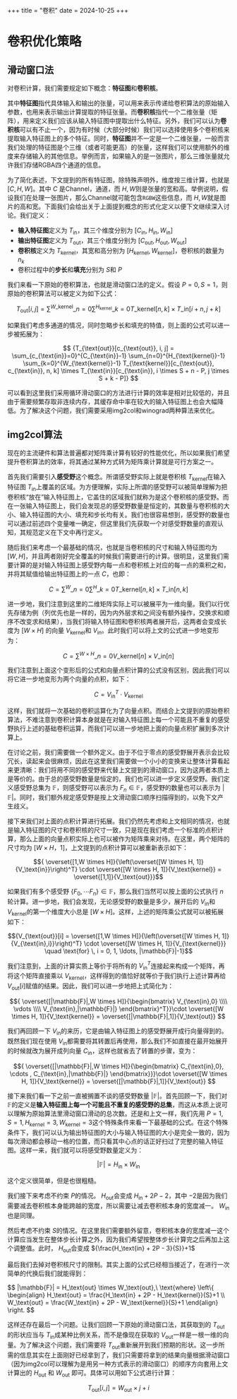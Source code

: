 +++
title = "卷积"
date = 2024-10-25
+++

# 卷积优化策略
## 滑动窗口法
对卷积计算，我们需要规定如下概念：**特征图**和**卷积核**。

其中**特征图**指代具体输入和输出的张量，可以用来表示传递给卷积算法的原始输入参数，也用来表示输出计算提取的特征张量。而**卷积核**指代一个二维张量（矩阵），用来定义我们应该从输入特征图中提取出什么特征。另外，我们可以认为**卷积核**可以有不止一个，因为有时候（大部分时候）我们可以选择使用多个卷积核来提取输入特征图上的多个特征。同时，**特征图**并不一定是一个二维张量，一般而言我们处理的特征图是个三维（或者可能更高）的张量，这样我们可以使用额外的维度来存储输入的其他信息。举例而言，如果输入的是一张图片，那么三维张量就允许我们存储RGBA四个通道的信息。

为了简化表述，下文提到的所有特征图，除特殊声明外，维度按三维计算，也就是 $[C, H, W]$。其中 $C$ 是Channel，通道，而 $H,W$则是张量的宽和高。举例说明，假设我们在处理一张图片，那么Channel就可能包含`RGBW`这些信息，而 $H,W$就是图片的高和宽。下面我们会给出关于上面提到概念的形式化定义以便下文继续深入讨论。我们定义：
- **输入特征图**定义为 $T_\text{in}$，其三个维度分别为 $[C_\text{in}, H_\text{in}, W_\text{in}]$
- **输出特征图**定义为 $T_\text{out}$，其三个维度分别为 $[C_\text{out}, H_\text{out}, W_\text{out}]$
- **卷积核**定义为 $T_\text{kernel}$，其宽和高分别为 $[H_\text{kernel}, W_\text{kernel}]$，卷积核的数量为 $n_k$
- 卷积过程中的**步长**和**填充**分别为 $S$和 $P$

我们来看一下原始的卷积算法，也就是滑动窗口法的定义。假设 $P=0,S=1$，则原始的卷积算法可以被定义为如下公式：

$$ T_\text{out}[i,j] = \sum^{W\_\text{kernel}}\_{n=0}\sum^{H_\text{kernel}}\_{k=0}{T\_\text{kernel}[n,k] \times T\_\text{in}[i+n, j+k]} $$

如果我们考虑多通道的情况，同时忽略步长和填充的特值，则上面的公式可以进一步被拓展为：

$$
{T_{\text{out}}[c_{\text{out}}, i, j] = \sum_{c_{\text{in}}=0}^{C_{\text{in}}-1} \sum_{n=0}^{H_{\text{kernel}}-1} \sum_{k=0}^{W_{\text{kernel}}-1} T_{\text{kernel}}[c_{\text{out}}, c_{\text{in}}, n, k] \times T_{\text{in}}[c_{\text{in}}, i \times S + n - P, j \times S + k - P]}
$$

可以看到这里我们采用循环滑动窗口的方法进行计算的效率是相对比较低的，并且由于需要频繁存取非连续内存，其缓存命中率在较大的输入特征图上也会大幅降低。为了解决这个问题，我们需要采用img2col和winograd两种算法来优化。

## img2col算法
现在的主流硬件和算法普遍都对矩阵乘计算有较好的性能优化，所以如果我们希望提升卷积算法的效率，将其通过某种方式转为矩阵乘计算就是可行方案之一。

首先我们需要引入**感受野**这个概念。所谓感受野实际上就是卷积核 $T_\text{kernel}$在输入特征图 $T_\text{in}$上覆盖的区域。为方便理解，实际上所谓的感受野可以被简单理解为把卷积核“放在”输入特征图上，它盖住的区域我们就称为是这个卷积核的感受野。而在一张输入特征图上，我们会发现总的感受野数量是恒定的，其数量与卷积核的大小、输入特征图的大小、填充和步长均有关。我们也很容易想到，感受野的数量也可以通过前述四个变量唯一确定，但这里我们先获取一个对感受野数量的直观认知，其规范定义在下文中再行定义。

随后我们来考虑一个最基础的情况，也就是当卷积核的尺寸和输入特征图均为 $[W,H]$，并且两者刚好完全覆盖的时候我们需要进行的计算。很明显，这里我们需要计算的是对输入特征图上感受野内每一点和卷积核上对应的每一点的乘积之和，并将其赋值给输出特征图上的一点 $C$，也即：

$$
{C = \sum^{W}\_{n=0}{\sum^{H}\_{k=0}{T\_\text{kernel}[n,k] \times T\_\text{in}[n, k]}}}
$$

进一步地，我们注意到这里的二维矩阵实际上可以被展平为一维向量。我们以行优先存储为例（列优先也是一样的，因为内外层求和之间没有额外操作，交换求和顺序不改变求和结果），当我们将输入特征图和卷积核两者展开后，这两者会变成长度为 $[W \times H]$ 的向量 $V_\text{kernel}$和 $V_\text{in}$。此时我们可以将上文的公式进一步地变形为：

$$
{C = \sum^{W \times H}\_{n=0}{V\_\text{kernel}[n] \times V\_\text{in}[n]}}
$$

我们注意到上面这个变形后的公式和向量点积计算的公式没有区别，因此我们可以将它进一步地变形为两个向量的点积，如下：

$${C = V_\text{in}^T \cdot V_\text{kernel}}$$

这样，我们就将一次基础的卷积运算化为了向量点积。而结合上文提到的原始卷积算法，不难注意到卷积计算本身就是在对输入特征图上每一个可能且不重复的感受野执行上述的基础卷积运算，而我们可以进一步地把上面的向量点积扩展到多次计算上。

在讨论之前，我们需要做一个额外定义。由于不位于零点的感受野展开表示会比较冗长，读起来会很麻烦，因此在这里我们需要做一个小小的变换来让整体计算看起来更清晰：我们将用不同的感受野来代替上文提到的滑动窗口，因为这两者本质上是等价的。由于总的感受野数量是恒定的，我们也可以进一步定义感受野。我们定义感受野总集为  $\mathbb{F}$，则感受野可以表示为 $F_n \in \mathbb{F}$，感受野的数量也可以表示为 $|\mathbb{F}|$。同时，我们额外规定感受野是按上文滑动窗口顺序扫描得到的，以免下文产生歧义。

接下来我们对上面的点积计算进行拓展。我们仍然先考虑和上文相同的情况，也就是输入特征图的尺寸和卷积核的尺寸一致，只是现在我们考虑一个标准的点积计算，那么上面的向量点积实际上也可以被作为矩阵乘来对待。在这里，两个矩阵的尺寸均为 $[W \times H，1]$，上文提到的点积计算可以被重新表示如下：

$${ \overset{[1,W \times H]}{\left(\overset{[W \times H, 1]}{V_\text{in}}\right)^T} \cdot \overset{[W \times H, 1]}{V_\text{kernel}} = \overset{[1,1]}{V_\text{out}}}$$

如果我们有多个感受野 $\{F_0, \cdots F_n\}\in \mathbb{F}$，那么我们当然可以按上面的公式执行 $n$轮计算。进一步地，我们会发现，无论感受野的数量是多少，展开后的 $V_\text{in}$和 $V_\text{kernel}$的第一个维度大小总是 $[W \times H]$。这样，上述的矩阵乘公式就可以被拓展如下：

$${V_{\text{out}}[i] = \overset{[1,W \times H]}{\left(\overset{[W \times H, 1]}{V_{\text{in},i}}\right)^T} \cdot \overset{[W \times H, 1]}{V_{\text{kernel}}} \quad \text{for} \, i = 0, 1, \ldots, |\mathbb{F}|-1}$$

我们注意到，上面的计算实质上等价于将所有的 $V_\text{in}^T$连接起来构成一个矩阵，再将这个矩阵直接乘以 $V_\text{kernel}$，这样得到的值恰好就等价于我们执行上述计算再给 $V_\text{out}[i]$赋值的结果。因此，我们可以进一步地把上式简化为：

$${
\overset{[|\mathbb{F}|,W \times H]}{\begin{bmatrix}
V_{\text{in},0} \\\\
\vdots \\\\
V_{\text{in},|\mathbb{F}|}
\end{bmatrix}^T}}\cdot \overset{[W \times H, 1]}{V_\text{kernel}} = \overset{[|\mathbb{F}|,1]}{V_\text{out}}
$$

我们再回顾一下 $V_{\text{in}}$的来历，它是由输入特征图上的感受野展开成行向量得到的。既然我们现在使用 $V_{\text{in}}$都需要将其转置后再使用，那么我们不如直接在最开始展开的时候就改为展开成列向量 $C_{\text{in}}$，这样也就省去了转置的步骤，变为：

$${
\overset{[|\mathbb{F}|,W \times H]}{\begin{bmatrix}
C_{\text{in},0}, \cdots , C_{\text{in},|\mathbb{F}|}
\end{bmatrix}}}\cdot \overset{[W \times H, 1]}{V_\text{kernel}} = \overset{[|\mathbb{F}|,1]}{V_\text{out}}
$$

接下来我们看一下之前一直被搁置不谈的感受野数量 $|\mathbb{F}|$。首先回顾一下，我们对 $\mathbb{F}$的定义是**输入特征图上每一个可能且不重复的感受野的总集**，而这从本质上说可以理解为原始算法里滑动窗口滑动的总次数。还是和上文一样，我们先用 $P=1,S=1,H_\text{kernel}=3, W_\text{kernel}=3$这个特殊条件来看一下最基础的公式。在这个特殊条件下，我们可以认为输出特征图的大小与输入特征图的大小是完全一致的，因为每次滑动都会移动一格的位置，而只看其中心点的话正好扫过了完整的输入特征图。这样一来，我们就可以将感受野数量定义为：

$$|\mathbb{F}| = H_\text{in} \times W_\text{in}$$

这个定义很简单，但是也很粗糙。

我们接下来考虑不约束 $P$的情况。 $H_\text{out}$会变成 $H_\text{in} + 2P - 2$，其中 $-2$是因为我们需要减去卷积核本身能跨越的宽度，所以需要让减去卷积核本身的宽度减一。 $W_\text{in}$也是同理。

然后考虑不约束 $S$的情况。在这里我们需要额外留意，卷积核本身的宽度减一这个计算应当发生在整体步长计算之外，因为我们希望按整体步长计算完之后再加上这个调整值。此时， $H_\text{out}$会变成 ${\frac{H_\text{in} + 2P - 3}{S}}+1$

最后我们去掉对卷积核尺寸的限制。其实上面的公式已经相当接近了，在进行一次简单的代换后我们就能得到：

$$
|\mathbb{F}| = H_\text{out} \times W_\text{out},\ \text{where}
\left\\{
\begin{align}
H_\text{out} = \frac{H_\text{in} + 2P - H_\text{kernel}}{S}+1 \\\\ 
W_\text{out} = \frac{W_\text{in} + 2P - W_\text{kernel}}{S}+1
\end{align}
\right.
$$

这样还存在最后一个问题。让我们回顾一下原始的滑动窗口法，其获取到的 $T_\text{out}$的形状应当与 $T_\text{in}$成某种比例关系，而不是像现在获取的 $V_\text{out}$一样是一根一维的向量。为了解决这个问题，我们需要将 $T_\text{out}$重新展开到我们预期的形状。这一步所需的信息其实在上面刚好已经拿到了，我们只需要将拿到的结果向量根据滑动窗口（因为img2col可以理解为是用另一种方式表示的滑动窗口）的顺序方向套用上文计算出的 $H_\text{out}$ 和 $W_\text{out}$ 即可。具体可以用如下公式进行计算：

$$T_\text{out}[i,j] = W_\text{out} \times j + i$$

